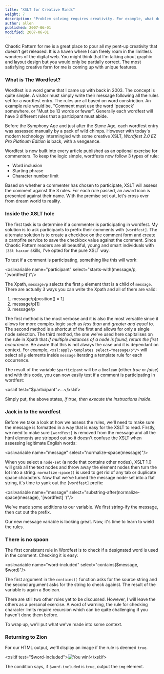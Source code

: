 ```yaml
---
title: "XSLT for Creative Minds"
weight: 7
description: "Problem solving requires creativity. For example, what do you do when milk in your fridge runs out? You chase after it. Now that's thinking creatively."
author: allen
published: 2007-06-01
modified: 2007-06-01
---
```


Chaotic Pattern for me is a great place to pour all my pent-up creativity that doesn't get released. It is a haven where I can freely roam in the limitless wonders of the digital web. You might think that I'm talking about graphic and layout design but you would only be partially correct. The most satisfying creative form for me is coming up with unique features.

### What is The Wordfest? ###

Wordfest is a word game that I came up with back in 2003. The concept is quite simple. A visitor must simply write their message following all the rules set for a wordfest entry. The rules are all based on word constriction. An example rule would be, "Comment must use the word 'peacock' somewhere, or "Must be 13 words or fewer". Generally each wordfest will have 3 different rules that a participant must abide.

Before the Symphony Age and just after the Stone Age, each wordfest entry was assessed manually by a pack of wild chimps. However with today's modern technology intermingled with some creative XSLT, *Wordfest 2.0 EZ Pro Platinum Edition* is back, with a vengeance.

Wordfest is now built into every article published as an optional exercise for commenters. To keep the logic simple, wordfests now follow 3 types of rule:

* Word inclusion
* Starting phrase
* Character number limit

Based on whether a commenter has chosen to participate, XSLT will assess the comment against the 3 rules. For each rule passed, an award icon is presented against their name. With the premise set out, let's cross over from dream world to reality.

### Inside the XSLT hole ###

The first task is to determine if a commenter is participating in wordfest. My solution is to ask participants to prefix their comments with `[wordfest]`. The alternate solution is to create a checkbox on the comment form and create a campfire service to save the checkbox value against the comment. Since Chaotic Pattern readers are all beautiful, young and smart individuals with `|33t haxxor` skills, I've opted for the pure XSLT way.

To test if a comment is participating, something like this will work:

  <xsl:variable name="participant" select="starts-with(message/p, '[wordfest]')"/>

The Xpath, `message/p` selects the first `p` element that is a child of `message`. There are actually 3 ways you can write the Xpath and all of them are valid:

1. message/p[position() = 1]
2. message/p[1]
3. message/p

The first method is the most verbose and it is also the most versatile since it allows for more complex logic such as *less than* and *greater and equal to*. The second method is a shortcut of the first and allows for only a single node selection. The third method, the one we've used here capitalises on the rule in Xpath that *if multiple instances of a node is found, return the first occurrence*. Be aware that this is not always the case and it is dependant on context. For example, `<xsl:apply-templates select="message/p"/>` will select all `p` elements inside `message` iterating a template rule for each occurrence.

The result of the variable `$participant` will be a `Boolean` (either *true* or *false*) and with this code, you can now easily test if a comment is participating in wordfest:

  <xsl:if test="$participant">...</xsl:if>

Simply put, the above states, *if true, then execute the instructions inside*.

### Jack in to the wordfest ###

Before we take a look at how we assess the rules, we'll need to make sure the message is formatted in a way that is easy for the XSLT to read. Firstly, we need to make sure `[wordfest]` is removed from the message and all the html elements are stripped out so it doesn't confuse the XSLT when assessing legitimate English words:

  <xsl:variable name="message" select="normalize-space(message)"/>

When you select a `node-set` (a node that contains other nodes), XSLT 1.0 will grab all the text nodes and throw away the element nodes then turn the lot into a string. `normalize-space()` is used to get rid of any tab or duplicate space characters. Now that we've turned the message node-set into a flat string, it's time to yank out the `[wordfest]` prefix:

  <xsl:variable name="message" select="substring-after(normalize-space(message), '[wordfest] ')"/>

We've made some additions to our variable. We first string-ify the message, then cut out the prefix.

Our new message variable is looking great. Now, it's time to learn to wield the rules.

### There is no spoon ###

The first consistent rule in Wordfest is to check if a designated word is used in the comment. Checking it is easy:

  <xsl:variable name="word-included" select="contains($message, $word)"/>

The first argument in the `contains()` function asks for the source string and the second argument asks for the string to check against. The result of the variable is again a Boolean.

There are still two other rules yet to be discussed. However, I will leave the others as a personal exercise. A word of warning, the rule for checking character limits require recursion which can be quite challenging if you haven't done them before.

To wrap up, we'll put what we've made into some context.

### Returning to Zion ###

For our HTML output, we'll display an image if the rule is deemed `true`.

  <xsl:if test="$word-included"><img src="/images/grats.gif" alt="You win!"/></xsl:if>

The condition says, if `$word-included` is `true`, output the `img` element.
